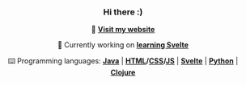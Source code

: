 <div align="center">

### Hi there :)

🌃 **[Visit my website](https://www.efnilite.dev/)**

🔭 Currently working on **[learning Svelte](https://github.com/Efnilite/chat-app)**
  
⌨️ Programming languages: **[Java](https://github.com/Efnilite/Walk-in-the-Park)** | **[HTML](https://efnilite.dev/projects/ip/visualizer)/[CSS](https://rebelofdeath.github.io/reject/editor)/[JS](https://github.com/Efnilite/reject)** | **[Svelte](https://github.com/Efnilite/groceries)** | **[Python](https://github.com/Efnilite/edge-detection)** | **[Clojure](https://github.com/Efnilite/AOC21)**

</div>
